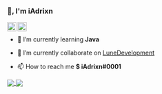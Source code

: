 ### 👋, I'm iAdrixn

<a href="https://twitter.com/iAdrixn">
  <img align="left" alt="iAdrixn" width="21px" src="https://raw.githubusercontent.com/anuraghazra/anuraghazra/master/assets/twitter.svg" />
</a>

<a href="https://discord.gg/lunedev">
  <img align="left" alt="iAdrixn" width="21px" src="https://raw.githubusercontent.com/anuraghazra/anuraghazra/master/assets/discord-round.svg" />
</a>

<br />

- 🌱 I’m currently learning **Java**

- 🔭 I’m currently collaborate on [LuneDevelopment](https://github.com/LuneClub)

- 📫 How to reach me **$ iAdrixn#0001**
  
<a href="https://github.com/iAdrixn">
  <img align="center" src="https://github-readme-stats.vercel.app/api?username=iAdrixn&show_icons=true&count_private=true&bg_color=45,000000,161ba7,00add0&title_color=fff&text_color=fff" />
</a>
<a href="https://github.com/iAdrixn">
  <img align="center" src="https://github-readme-stats.vercel.app/api/top-langs/?username=iAdrixn&layout=compact&bg_color=-45,00add0,161ba7,000000&title_color=fff&text_color=fff" />
</a>

  
<br />
<br />


